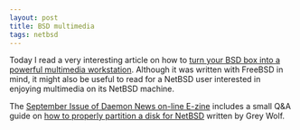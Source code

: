```yaml
---
layout: post
title: BSD multimedia
tags: netbsd
---
```


Today I read a very interesting article on how to [turn your BSD box into a powerful multimedia
workstation](http://www.onlamp.com/pub/a/bsd/2002/09/05/FreeBSD_Basics.html). Although it was
written with FreeBSD in mind, it might also be useful to read for a NetBSD user interested in
enjoying multimedia on its NetBSD machine.

The [September Issue of Daemon News on-line E-zine](http://ezine.daemonnews.org/200209/) includes
a small Q&A guide on [how to properly partition a disk for
NetBSD](http://ezine.daemonnews.org/200209/diskpartnbsd.html) written by Grey Wolf.
